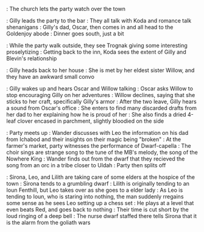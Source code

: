 : The church lets the party watch over the town

: Gilly leads the party to the bar 
	: They all talk with Koda and romance talk shenanigans
: Gilly's dad, Oscar, then comes in and all head to the Goldenjoy abode
	: Dinner goes south, just a bit

: While the party walk outside, they see Trognak giving some interesting proselytizing
	: Getting back to the inn, Koda sees the extent of Gilly and Blevin's relationship

: Gilly heads back to her house
	: She is met by her eldest sister Willow, and they have an awkward small convo

: Gilly wakes up and hears Oscar and Willow talking
	: Oscar asks Willow to stop encouraging Gilly on her adventures
	: Willow declines, saying that she sticks to her craft, specifically Gilly's armor
	: After the two leave, Gilly hears a sound from Oscar's office
	: She enters to find many discarded drafts from her dad to her explaining how he is proud of her
	: She also finds a dried 4-leaf clover encased in parchment, slightly bloodied on the side
	
: Party meets up
	: Wander discusses with Leo the information on his dad from Ichabod and their insights on their magic being "broken"
	: At the farmer's market, party witnesses the performance of Dwarf-capella
	: The choir sings are strange song to the tune of the MB's melody, the song of the Nowhere King
	: Wander finds out from the dwarf that they recieved the song from an orc in a tribe closer to Uldah
	: Party then splits off

: Sirona, Leo, and Lilith are taking care of some elders at the hospice of the town
	: Sirona tends to a grumbling dwarf
	: Lilith is originally tending to an Ioun Fenthill, but Leo takes over as she goes to a elder lady
	: As Leo is tending to Ioun, who is staring into nothing, the man suddenly rregains some sense as he sees Leo setting up a chess set
	: He plays at a level that even beats Red, and goes back to nothing
	: Their time is cut short by the loud ringing of a deep bell
	: The nurse dwarf staffed there tells Sirona that it is the alarm from the goliath wars
	
